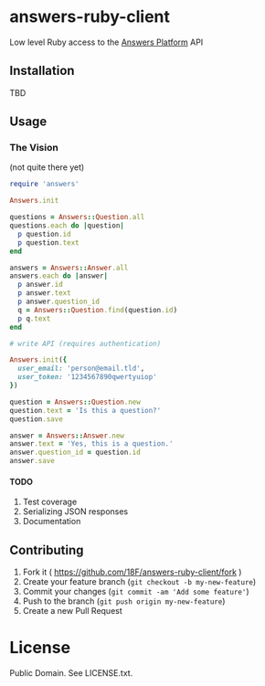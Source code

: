 # answers-ruby-client

Low level Ruby access to the [Answers Platform](https://github.com/18F/answers) API

## Installation

TBD

## Usage

### The Vision

(not quite there yet)

```ruby
require 'answers'

Answers.init

questions = Answers::Question.all
questions.each do |question|
  p question.id
  p question.text
end

answers = Answers::Answer.all
answers.each do |answer|
  p answer.id
  p answer.text
  p answer.question_id
  q = Answers::Question.find(question.id)
  p q.text
end

# write API (requires authentication)

Answers.init({
  user_email: 'person@email.tld',
  user_token: '1234567890qwertyuiop'
})

question = Answers::Question.new
question.text = 'Is this a question?'
question.save

answer = Answers::Answer.new
answer.text = 'Yes, this is a question.'
answer.question_id = question.id
answer.save

```

#### TODO

1. Test coverage
2. Serializing JSON responses
3. Documentation

## Contributing

1. Fork it ( https://github.com/18F/answers-ruby-client/fork )
2. Create your feature branch (`git checkout -b my-new-feature`)
3. Commit your changes (`git commit -am 'Add some feature'`)
4. Push to the branch (`git push origin my-new-feature`)
5. Create a new Pull Request

# License

Public Domain. See LICENSE.txt.
